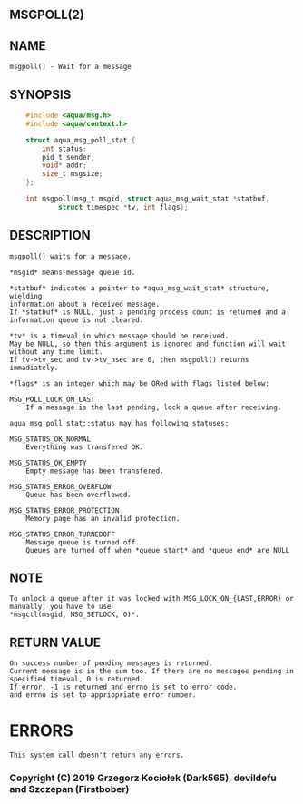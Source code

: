 ## MSGPOLL(2)

## NAME
	msgpoll() - Wait for a message

## SYNOPSIS
```c
	#include <aqua/msg.h>
	#include <aqua/context.h>

	struct aqua_msg_poll_stat {
		int status;
		pid_t sender;
		void* addr;
		size_t msgsize;
	};

	int msgpoll(msg_t msgid, struct aqua_msg_wait_stat *statbuf,
			struct timespec *tv, int flags);
```

## DESCRIPTION
	msgpoll() waits for a message.

	*msgid* means message queue id.

	*statbuf* indicates a pointer to *aqua_msg_wait_stat* structure, wielding
	information about a received message.
	If *statbuf* is NULL, just a pending process count is returned and a information queue is not cleared.

	*tv* is a timeval in which message should be received.
	May be NULL, so then this argument is ignored and function will wait without any time limit.
	If tv->tv_sec and tv->tv_nsec are 0, then msgpoll() returns immadiately.

	*flags* is an integer which may be ORed with flags listed below:

	MSG_POLL_LOCK_ON_LAST
		If a message is the last pending, lock a queue after receiving.

	aqua_msg_poll_stat::status may has following statuses:

	MSG_STATUS_OK_NORMAL
		Everything was transfered OK.

	MSG_STATUS_OK_EMPTY
		Empty message has been transfered.

	MSG_STATUS_ERROR_OVERFLOW
		Queue has been overflowed.

	MSG_STATUS_ERROR_PROTECTION
		Memory page has an invalid protection.

	MSG_STATUS_ERROR_TURNEDOFF
		Message queue is turned off.
		Queues are turned off when *queue_start* and *queue_end* are NULL

## NOTE
	To unlock a queue after it was locked with MSG_LOCK_ON_{LAST,ERROR} or manually, you have to use
	*msgctl(msgid, MSG_SETLOCK, 0)*.

## RETURN VALUE
	On success number of pending messages is returned.
	Current message is in the sum too. If there are no messages pending in specified timeval, 0 is returned.
	If error, -1 is returned and errno is set to error code.
	and errno is set to appriopriate error number.

# ERRORS
	This system call doesn't return any errors.


### Copyright (C) 2019 Grzegorz Kociołek (Dark565), devildefu and Szczepan (Firstbober)
